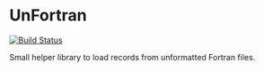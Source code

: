 # UnFortran

[![Build Status](https://travis-ci.org/jagot/UnFortran.jl.svg?branch=master)](https://travis-ci.org/jagot/UnFortran.jl)

Small helper library to load records from unformatted Fortran files.

